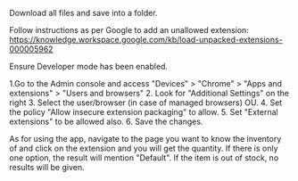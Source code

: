 Download all files and save into a folder.

Follow instructions as per Google to add an unallowed extension: https://knowledge.workspace.google.com/kb/load-unpacked-extensions-000005962

Ensure Developer mode has been enabled. 

1.Go to the Admin console and access "Devices" > "Chrome" > "Apps and extensions" > "Users and browsers"
2. Look for "Additional Settings" on the right
3. Select the user/browser (in case of managed browsers) OU.
4. Set the policy "Allow insecure extension packaging" to allow. 
5. Set "External extensions" to be allowed also. 
6. Save the changes. 

As for using the app, navigate to the page you want to know the inventory of and click on the extension and you will get the quantity.
If there is only one option, the result will mention "Default". If the item is out of stock, no results will be given.

